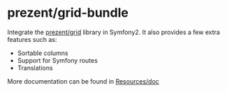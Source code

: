 prezent/grid-bundle
===================

Integrate the [prezent/grid](https://github.com/Prezent/prezent-grid) library in Symfony2. It also provides a few extra
features such as:

* Sortable columns
* Support for Symfony routes
* Translations

More documentation can be found in [Resources/doc](Resources/doc/index.md)
